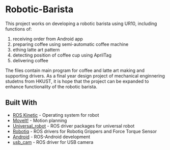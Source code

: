 # Robotic-Barista

This project works on developing a robotic barista using UR10, including functions of: 
1. receiving order from Android app
2. preparing coffee using semi-automatic coffee machine
3. ething latte art pattern
4. detecting position of coffee cup using AprilTag
5. delivering coffee

The files contain main program for coffee and latte art making and supporting drivers. As a final year design project of mechanical enginnering studetns from HKUST, it is hope that the project can be expanded to enhance functionality of the robotic barista.

## Built With

* [ROS Kinetic](http://wiki.ros.org/ROS/) - Operating system for robot
* [MoveIt!](http://docs.ros.org/kinetic/api/moveit_tutorials/html/) - Motion planning
* [Universal_robot](http://wiki.ros.org/universal_robot) - ROS driver packages for universal robot
* [Robotiq](http://wiki.ros.org/robotiq) - ROS drivers for Robotiq Grippers and Force Torque Sensor
* [Android](http://wiki.ros.org/android) - ROS-Android development
* [usb_cam](http://wiki.ros.org/usb_cam) - ROS driver for USB camera
